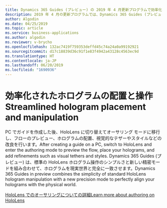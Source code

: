 ```yaml
---
title: Dynamics 365 Guides (プレビュー) の 2019 年 4 月更新プログラムで効率化されたホログラムの配置および操作機能
description: 2019 年 4 月の更新プログラムでは、Dynamics 365 Guides (プレビュー) の効率化されたホログラムの配置および操作機能により、ガイドのフローのテスト、ホログラムの配置、ホログラフィックのテザーとスタイルの追加が簡単になります。
author: Algodin
ms.date: 04/25/2019
ms.topic: article
ms.service: business-applications
ms.author: algodin
ms.reviewer: v-brycho
ms.openlocfilehash: 132ac7419f759353deffd45c74a24a0a99192921
ms.sourcegitcommit: d17c18839d36c91f1e83f4942a43128c4563ec9d
ms.translationtype: HT
ms.contentlocale: ja-JP
ms.lasthandoff: 06/20/2019
ms.locfileid: "1690936"
---
```

# <a name="streamlined-hologram-placement-and-manipulation"></a><span data-ttu-id="4955b-103">効率化されたホログラムの配置と操作</span><span class="sxs-lookup"><span data-stu-id="4955b-103">Streamlined hologram placement and manipulation</span></span>

<span data-ttu-id="4955b-104">PC でガイドを作成した後、HoloLens に切り替えてオーサリング モードに移行し、フローのプレビュー、ホログラムの配置、視覚的なテザーやスタイルなどの改良を行います。</span><span class="sxs-lookup"><span data-stu-id="4955b-104">After creating a guide on a PC, switch to HoloLens and enter the authoring mode to preview the flow, place your holograms, and add refinements such as visual tethers and styles.</span></span> <span data-ttu-id="4955b-105">Dynamics 365 Guides (プレビュー) は、標準の HoloLens ホログラム操作のシンプルさと新しい精密モードを組み合わせて、ホログラムを現実世界と完全に一致させます。</span><span class="sxs-lookup"><span data-stu-id="4955b-105">Dynamics 365 Guides in preview combines the simplicity of standard HoloLens hologram manipulation with a new precision mode to perfectly align your holograms with the physical world.</span></span>

[<span data-ttu-id="4955b-106">HoloLens でのオーサリングについての詳細</span><span class="sxs-lookup"><span data-stu-id="4955b-106">Learn more about authoring on HoloLens</span></span>](https://docs.microsoft.com/dynamics365/mixed-reality/guides/hololens-authoring)

